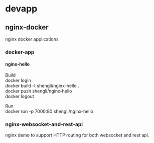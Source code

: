 # devapp
## nginx-docker
nginx docker applications

### docker-app
#### nginx-hello
Build  
          docker login  
          docker build -t shengli/nginx-hello .  
          docker push shengli/nginx-hello  
          docker logout  

Run     
          docker run -p 7000:80 shengli/nginx-hello

### nginx-websocket-and-rest-api
nginx demo to support HTTP routing for both websocket and rest api.

